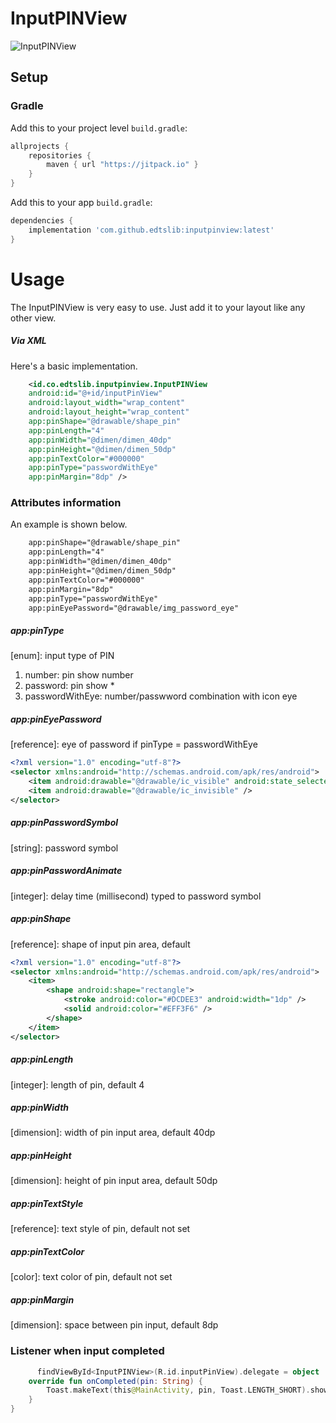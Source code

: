 # InputPINView

![InputPINView](https://i.ibb.co/X8tqXDk/inputpinview.png)
## Setup
### Gradle

Add this to your project level `build.gradle`:
```groovy
allprojects {
    repositories {
        maven { url "https://jitpack.io" }
    }
}
```
Add this to your app `build.gradle`:
```groovy
dependencies {
    implementation 'com.github.edtslib:inputpinview:latest'
}
```
# Usage

The InputPINView is very easy to use. Just add it to your layout like any other view.
##### Via XML

Here's a basic implementation.

```xml
    <id.co.edtslib.inputpinview.InputPINView
    android:id="@+id/inputPinView"
    android:layout_width="wrap_content"
    android:layout_height="wrap_content"
    app:pinShape="@drawable/shape_pin"
    app:pinLength="4"
    app:pinWidth="@dimen/dimen_40dp"
    app:pinHeight="@dimen/dimen_50dp"
    app:pinTextColor="#000000"
    app:pinType="passwordWithEye"
    app:pinMargin="8dp" />
```
### Attributes information

An example is shown below.

```xml
    app:pinShape="@drawable/shape_pin"
    app:pinLength="4"
    app:pinWidth="@dimen/dimen_40dp"
    app:pinHeight="@dimen/dimen_50dp"
    app:pinTextColor="#000000"
    app:pinMargin="8dp"
    app:pinType="passwordWithEye"
    app:pinEyePassword="@drawable/img_password_eye"
```

##### _app:pinType_
[enum]: input type of PIN
1. number: pin show number
2. password: pin show *
3. passwordWithEye: number/passwword combination with icon eye

##### _app:pinEyePassword_
[reference]: eye of password if pinType = passwordWithEye
```xml
<?xml version="1.0" encoding="utf-8"?>
<selector xmlns:android="http://schemas.android.com/apk/res/android">
    <item android:drawable="@drawable/ic_visible" android:state_selected="true" />
    <item android:drawable="@drawable/ic_invisible" />
</selector>
```

##### _app:pinPasswordSymbol_
[string]: password symbol

##### _app:pinPasswordAnimate_
[integer]: delay time (millisecond) typed to password symbol

##### _app:pinShape_
[reference]: shape of input pin area, default

```xml
<?xml version="1.0" encoding="utf-8"?>
<selector xmlns:android="http://schemas.android.com/apk/res/android">
    <item>
        <shape android:shape="rectangle">
            <stroke android:color="#DCDEE3" android:width="1dp" />
            <solid android:color="#EFF3F6" />
        </shape>
    </item>
</selector>
```

##### _app:pinLength_
[integer]: length of pin, default 4

##### _app:pinWidth_
[dimension]: width of pin input area, default 40dp

##### _app:pinHeight_
[dimension]: height of pin input area, default 50dp

##### _app:pinTextStyle_
[reference]: text style of pin, default not set

##### _app:pinTextColor_
[color]: text color of pin, default not set

##### _app:pinMargin_
[dimension]: space between pin input, default 8dp

### Listener when input completed
```kotlin
      findViewById<InputPINView>(R.id.inputPinView).delegate = object : InputPINDelegate {
    override fun onCompleted(pin: String) {
        Toast.makeText(this@MainActivity, pin, Toast.LENGTH_SHORT).show()
    }
}
```





